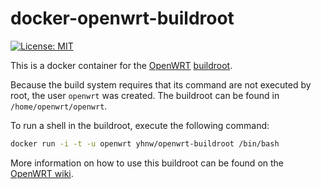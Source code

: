 docker-openwrt-buildroot
========================
[![License: MIT](http://img.shields.io/badge/license-MIT-blue.svg?style=flat-square)](https://github.com/hnw/docker-openwrt-buildroot/blob/master/LICENSE)


This is a docker container for the [OpenWRT](https://openwrt.org/)
[buildroot](http://wiki.openwrt.org/doc/howto/buildroot.exigence).

Because the build system requires that its command are not executed by root,
the user `openwrt` was created. The buildroot can be found in
`/home/openwrt/openwrt`.

To run a shell in the buildroot, execute the following command:

```sh
docker run -i -t -u openwrt yhnw/openwrt-buildroot /bin/bash
```

More information on how to use this buildroot can be found on the
[OpenWRT wiki](http://wiki.openwrt.org/doc/howto/build).
